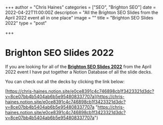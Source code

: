 +++
author = "Chris Haines"
categories = ["SEO", "Brighton SEO"]
date = 2022-04-22T11:00:00Z
description = "All the Brighton SEO Slides from the April 2022 event all in one place"
image = ""
title = "Brighton SEO Slides 2022"
type = "post"

+++
# **Brighton SEO Slides 2022**

If you are looking for all of the [**Brighton SEO Slides 2022**](https://chris-haines.notion.site/e0ce8391c4c746898cb1f3423321d3dc?v=8ce07bb4b5404ab6b5e954808337707a) from the April 2022 event I have put together a Notion Database of all the slide decks.

You can check out all the decks by clicking the link below:

[https://chris-haines.notion.site/e0ce8391c4c746898cb1f3423321d3dc?v=8ce07bb4b5404ab6b5e954808337707a](https://chris-haines.notion.site/e0ce8391c4c746898cb1f3423321d3dc?v=8ce07bb4b5404ab6b5e954808337707a "https://chris-haines.notion.site/e0ce8391c4c746898cb1f3423321d3dc?v=8ce07bb4b5404ab6b5e954808337707a")
